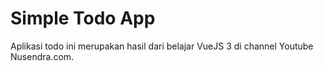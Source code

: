 # Simple Todo App

Aplikasi todo ini merupakan hasil dari belajar VueJS 3 di channel Youtube Nusendra.com.

